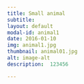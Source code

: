```yaml
---
title: Small animal
subtitle:  
layout: default
modal-id: animal1
date: 2016-01-10
img: animal1.jpg
thumbnail: animal01.jpg
alt: image-alt
description:  123456

---
```

